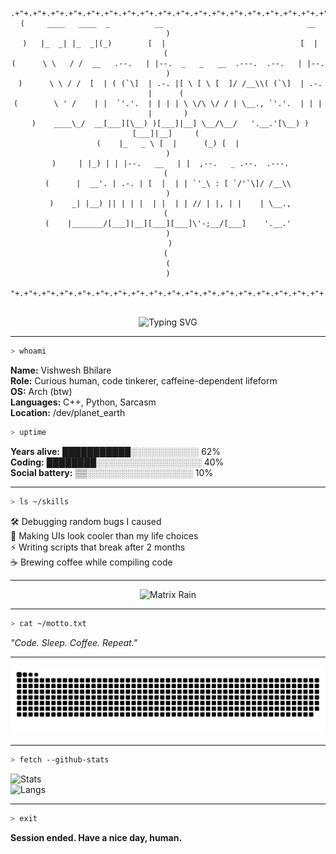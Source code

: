 
<!-- Terminal-Style GitHub Profile README -->

<div align="center">
  
```

 .+"+.+"+.+"+.+"+.+"+.+"+.+"+.+"+.+"+.+"+.+"+.+"+.+"+.+"+.+"+.+"+.+"+.+"+.+"+. 
(     ____   ____  _          __                                __            )
 )   |_  _| |_  _|(_)        [  |                              [  |          ( 
(      \ \   / /  __   .--.   | |--.  _   _   __  .---.  .--.   | |--.        )
 )      \ \ / /  [  | ( (`\]  | .-. |[ \ [ \ [  ]/ /__\\( (`\]  | .-. |      ( 
(        \ ' /    | |  `'.'.  | | | | \ \/\ \/ / | \__., `'.'.  | | | |       )
 )    ____\_/  __[___][\__) )[___]|__] \__/\__/   '.__.'[\__) )[___]|__]     ( 
(    |_   _ \ [  |      (_) [  |                                              )
 )     | |_) | | |--.   __   | |  ,--.   _ .--.  .---.                       ( 
(      |  __'. | .-. | [  |  | | `'_\ : [ `/'`\]/ /__\\                       )
 )    _| |__) || | | |  | |  | | // | |, | |    | \__.,                      ( 
(    |_______/[___]|__][___][___]\'-;__/[___]    '.__.'                       )
 )                                                                           ( 
(                                                                             )
 "+.+"+.+"+.+"+.+"+.+"+.+"+.+"+.+"+.+"+.+"+.+"+.+"+.+"+.+"+.+"+.+"+.+"+.+"+.+" 


```

</div>

<div align="center">

![Typing SVG](https://readme-typing-svg.demolab.com?font=Fira+Code&pause=1000&color=A020F0&width=435&lines=Welcome+to+my+Terminal;Run+'help'+for+commands;Enjoy+your+stay!)

</div>

---

```bash
> whoami
```
**Name:** Vishwesh Bhilare  
**Role:** Curious human, code tinkerer, caffeine-dependent lifeform  
**OS:** Arch (btw)  
**Languages:** C++, Python, Sarcasm  
**Location:** /dev/planet_earth  

```bash
> uptime
```
**Years alive:** ███████████░░░░░░░░░░░ 62%  
**Coding:** ████████░░░░░░░░░░░░░░░░░ 40%  
**Social battery:** ▒▒░░░░░░░░░░░░░░░░░ 10%  

---

```bash
> ls ~/skills
```
🛠️ Debugging random bugs I caused  
🎨 Making UIs look cooler than my life choices  
⚡ Writing scripts that break after 2 months  
☕ Brewing coffee while compiling code  

---

<div align="center">

![Matrix Rain]([https://i.imgur.com/fYkQ2Qp.gif](https://media.giphy.com/media/l0MYt5jPR6QX5pnqM/giphy.gif))

</div>

---

```bash
> cat ~/motto.txt
```
_"Code. Sleep. Coffee. Repeat."_  

---

<div align="center">

![Snake animation](https://raw.githubusercontent.com/Platane/snk/output/github-contribution-grid-snake.svg)

</div>

---

```bash
> fetch --github-stats
```
![Stats](https://github-readme-stats.vercel.app/api?username=VishweshBhilare&show_icons=true&theme=radical)  
![Langs](https://github-readme-stats.vercel.app/api/top-langs/?username=VishweshBhilare&layout=compact&theme=radical)  

---

```bash
> exit
```
**Session ended. Have a nice day, human.**  


